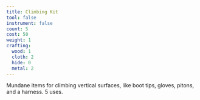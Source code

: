 ```yaml
---
title: Climbing Kit
tool: false
instrument: false
count: 5
cost: 50
weight: 1
crafting:
  wood: 1
  cloth: 2
  hide: 0
  metal: 2
---
```

Mundane items for climbing vertical surfaces, like boot tips, gloves, pitons, and a harness. 5 uses.
